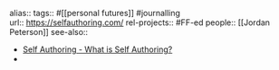 alias::
tags:: #[[personal futures]] #journalling   
url:: https://selfauthoring.com/
rel-projects:: #FF-ed 
people:: [[Jordan Peterson]] 
see-also::
- [Self Authoring - What is Self Authoring?](https://selfauthoring.com/)
-